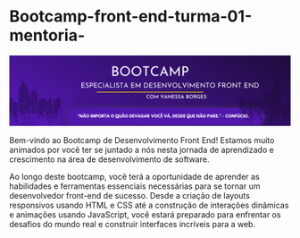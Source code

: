 # Bootcamp-front-end-turma-01-mentoria-

 ![descrição da imagem](src/img/entrada.png.png)

Bem-vindo ao Bootcamp de Desenvolvimento Front End! Estamos muito animados por você ter se juntado a nós nesta jornada de aprendizado e crescimento na área de desenvolvimento de software.

Ao longo deste bootcamp, você terá a oportunidade de aprender as habilidades e ferramentas essenciais necessárias para se tornar um desenvolvedor front-end de sucesso. Desde a criação de layouts responsivos usando HTML e CSS até a construção de interações dinâmicas e animações usando JavaScript, você estará preparado para enfrentar os desafios do mundo real e construir interfaces incríveis para a web.
